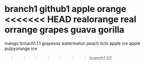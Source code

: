 branch1
github1
apple
orange
<<<<<<< HEAD
realorange
real orrange
grapes
guava
gorilla
=======
mango
brnach1.1.1
grapesss
watermelon
peach
lichi
apple
ice apple 
pulpyorange
ice
>>>>>>> branch1.02
